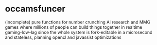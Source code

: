 # occamsfuncer
(incomplete) pure functions for number crunching AI research and MMG games where millions of people can build things together in realtime gaming-low-lag since the whole system is fork-editable in a microsecond and stateless, planning opencl and javassist optimizations
